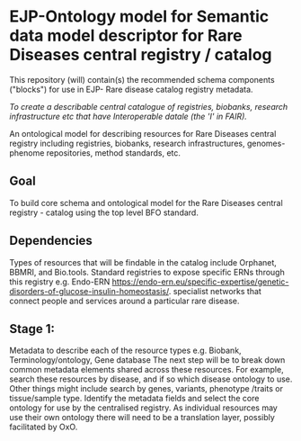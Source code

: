 # EJP-Ontology model for Semantic data model descriptor for Rare Diseases central registry / catalog

This repository (will) contain(s) the recommended schema components ("blocks") for use in EJP- Rare disease catalog registry metadata.

_To create a describable central catalogue of registries, biobanks, research infrastructure etc that have Interoperable datale (the 'I' in FAIR)._

An ontological model for describing resources for  Rare Diseases central registry including registries, biobanks, research infrastructures, genomes-phenome repositories, method standards, etc.  

## Goal
To build core schema and ontological model for the Rare Diseases central registry - catalog using the top level BFO standard. 

## Dependencies  
Types of resources that will be findable in the catalog include Orphanet, BBMRI, and Bio.tools. 
Standard registries to expose specific ERNs through this registry  e.g. Endo-ERN https://endo-ern.eu/specific-expertise/genetic-disorders-of-glucose-insulin-homeostasis/. specialist networks that connect people and services around a particular rare disease. 

## Stage 1:
Metadata to describe each of the resource types e.g. Biobank, Terminology/ontology, Gene database
The next step will be to break down common metadata elements shared across these resources. For example, search these resources by disease, and if so which disease ontology to use. Other things might include search by genes, variants, phenotype /traits or tissue/sample type.
Identify the metadata fields and select the core ontology for use by the centralised registry. 
As individual resources may use their own ontology there will need to be a translation layer, possibly facilitated by OxO. 

